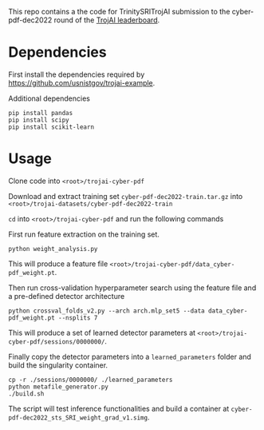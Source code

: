 This repo contains a the code for TrinitySRITrojAI submission to the cyber-pdf-dec2022 round of the [TrojAI leaderboard](https://pages.nist.gov/trojai/). 

# Dependencies

First install the dependencies required by https://github.com/usnistgov/trojai-example.

Additional dependencies
```
pip install pandas
pip install scipy
pip install scikit-learn
```

# Usage

Clone code into `<root>/trojai-cyber-pdf`

Download and extract training set `cyber-pdf-dec2022-train.tar.gz` into `<root>/trojai-datasets/cyber-pdf-dec2022-train`

`cd` into `<root>/trojai-cyber-pdf` and run the following commands

First run feature extraction on the training set.

```
python weight_analysis.py
```

This will produce a feature file `<root>/trojai-cyber-pdf/data_cyber-pdf_weight.pt`.

Then run cross-validation hyperparameter search using the feature file and a pre-defined detector architecture

```
python crossval_folds_v2.py --arch arch.mlp_set5 --data data_cyber-pdf_weight.pt --nsplits 7
```

This will produce a set of learned detector parameters at `<root>/trojai-cyber-pdf/sessions/0000000/`. 

Finally copy the detector parameters into a `learned_parameters` folder and build the singularity container.
```
cp -r ./sessions/0000000/ ./learned_parameters
python metafile_generator.py
./build.sh
```

The script will test inference functionalities and build a container at `cyber-pdf-dec2022_sts_SRI_weight_grad_v1.simg`.


